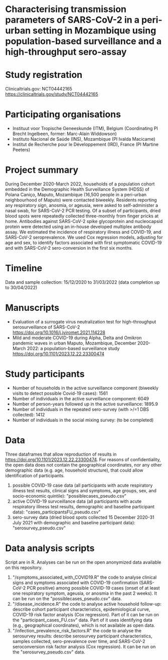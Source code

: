 # Characterising transmission parameters of SARS-CoV-2 in a peri-urban setting in Mozambique using population-based surveillance and a high-throughput sero-assay

# Study registration 
Clinicaltrials.gov: NCT04442165 https://clinicaltrials.gov/study/NCT04442165

# Participating organisations
- Instituut voor Tropische Geneeskunde (ITM), Belgium (Coordinating PI Brecht Ingelbeen, former: Marc-Alain Widdowson)
- Instituto Nacional de Saúde (INS), Mozambique (PI Ivalda Macicame)
- Institut de Recherche pour le Développement (IRD), France (PI Martine Peeters)

# Project summary
During December 2020-March 2022, households of a population cohort embedded in the Demographic Health Surveillance System (HDSS) of Polana Caniço, Maputo, Mozambique (16,500 people in a peri-urban neighbourhood of Maputo) were contacted biweekly. Residents reporting any respiratory sign, anosmia, or ageusia, were asked to self-administer a nasal swab, for SARS-CoV-2 PCR testing. Of a subset of participants, dried blood spots were repeatedly collected three-monthly from finger pricks at home. Antibodies against SARS-CoV-2 spike glycoprotein and nucleocapsid protein were detected using an in-house developed multiplex antibody assay. We estimated the incidence of respiratory illness and COVID-19, and SARS-CoV-2 seroprevalence. We used Cox regression models, adjusting for age and sex, to identify factors associated with first symptomatic COVID-19 and with SARS-CoV-2 sero-conversion in the first six months.

# Timeline
Data and sample collection: 15/12/2020 to 31/03/2022 (data completion up to 30/04/2022)

# Manuscripts
- Evaluation of a surrogate virus neutralization test for high-throughput serosurveillance of SARS-CoV-2 https://doi.org/10.1016/j.jviromet.2021.114228
- Mild and moderate COVID-19 during Alpha, Delta and Omikron pandemic waves in urban Maputo, Mozambique, December 2020-March 2022: a population-based surveillance study https://doi.org/10.1101/2023.12.22.23300474

# Study participants
- Number of households in the active surveillance component (biweekly visits to detect possible Covid-19 cases): 1561 
- Number of individuals in the active surveillance component: 6049
- Number of person-years followed up in the active surveillance: 1895.9 
- Number of individuals in the repeated sero-survey (with >/=1 DBS collected): 1412
- Number of individuals in the social mixing survey: (to be completed)

# Data 
Three dataframes that allow reproduction of results in https://doi.org/10.1101/2023.12.22.23300474. For reasons of confidentiality, the open data does not contain the geographical coordinates, nor any other demographic data (e.g. age, household structure), that could allow identification of participants.
1. possible COVID-19 case data (all participants with acute respiratory illness test results, clinical signs and symptoms, age groups, sex, and socio-economic quintile): "possiblecases_pseudo.csv"
2. active COVID-19 survceillance data (all participants with acute respiratory illness test results, demographic and baseline participant data): "cases_participantsFU_pseudo.csv"
3. sero-survey data (dried blood spots collected 15 December 2020-31 July 2021 with demographic and baseline participant data): "serosurvey_pseudo.csv"

# Data analysis scripts
Script are in R. Analyses can be run on the open anonymized data available on this repository.
1. "/symptoms_associated_with_COVID19.R" the code to analyse clinical signs and symptoms associated with COVID-19 confirmation (SARS-CoV-2 PCR positive) among possible COVID-19 cases (onset of at least one respiratory symptom, ageusia, or anosmia in the past 2 weeks). It can be run on the "possiblecases_pseudo.csv" data.
2. "/disease_incidence.R" the code to analyse active household follow-up: describe cohort participant characteristics, epidemiological curve, COVID-19 risk factor analysis (Cox regression). Part of it can be run on the "participant_cases_FU.csv" data. Part of it uses identifying data (e.g., geographical coordinates), which is not available as open data.
3. "/infection_prevalence_risk_factors.R" the code to analyse the serosurvey results: describe serosurvey participant characteristics, samples collected, sero-prevalence over time, and SARS-CoV-2 seroconversion risk factor analysis (Cox regression). It can be run on the "serosurvey_pseudo.csv" data.
